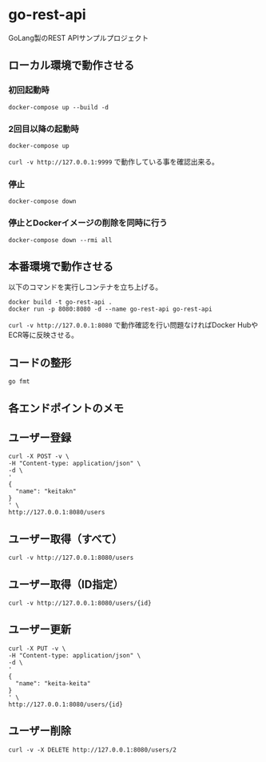 # go-rest-api
GoLang製のREST APIサンプルプロジェクト

## ローカル環境で動作させる

### 初回起動時

`docker-compose up --build -d`

### 2回目以降の起動時

`docker-compose up`

`curl -v http://127.0.0.1:9999` で動作している事を確認出来る。

### 停止

`docker-compose down`

### 停止とDockerイメージの削除を同時に行う

`docker-compose down --rmi all`

## 本番環境で動作させる

以下のコマンドを実行しコンテナを立ち上げる。

```
docker build -t go-rest-api .
docker run -p 8080:8080 -d --name go-rest-api go-rest-api
```

`curl -v http://127.0.0.1:8080` で動作確認を行い問題なければDocker HubやECR等に反映させる。

## コードの整形
`go fmt`

## 各エンドポイントのメモ

## ユーザー登録

```
curl -X POST -v \
-H "Content-type: application/json" \
-d \
'
{
  "name": "keitakn"
}
' \
http://127.0.0.1:8080/users
```

## ユーザー取得（すべて）

`curl -v http://127.0.0.1:8080/users`

## ユーザー取得（ID指定）

`curl -v http://127.0.0.1:8080/users/{id}`


## ユーザー更新

```
curl -X PUT -v \
-H "Content-type: application/json" \
-d \
'
{
  "name": "keita-keita"
}
' \
http://127.0.0.1:8080/users/{id}
```

## ユーザー削除

`curl -v -X DELETE http://127.0.0.1:8080/users/2`
